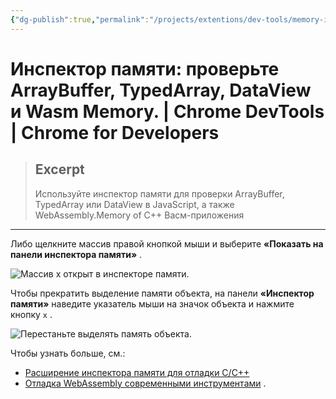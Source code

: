 ```yaml
---
{"dg-publish":true,"permalink":"/projects/extentions/dev-tools/memory-inspector/"}
---
```



# Инспектор памяти: проверьте ArrayBuffer, TypedArray, DataView и Wasm Memory.  |  Chrome DevTools  |  Chrome for Developers

> ## Excerpt
> Используйте инспектор памяти для проверки ArrayBuffer, TypedArray или DataView в JavaScript, а также WebAssembly.Memory of C++ Васм-приложения

---

Либо щелкните массив правой кнопкой мыши и выберите **«Показать на панели инспектора памяти»** .

![Массив x открыт в инспекторе памяти.](https://developer.chrome.com/static/docs/devtools/memory-inspector/image/the-x-array-opened-memor-0d0231bd45de.png?hl=ru)

Чтобы прекратить выделение памяти объекта, на панели **«Инспектор памяти»** наведите указатель мыши на значок объекта и нажмите кнопку `x` .

![Перестаньте выделять память объекта.](https://developer.chrome.com/static/docs/devtools/memory-inspector/image/stop-highlighting-object-3b446e810ccbd.png?hl=ru)

Чтобы узнать больше, см.:

-   [Расширение инспектора памяти для отладки C/C++](https://developer.chrome.com/blog/memory-inspector-extended-cpp?hl=ru)
-   [Отладка WebAssembly современными инструментами](https://developer.chrome.com/blog/wasm-debugging-2020?hl=ru) . 